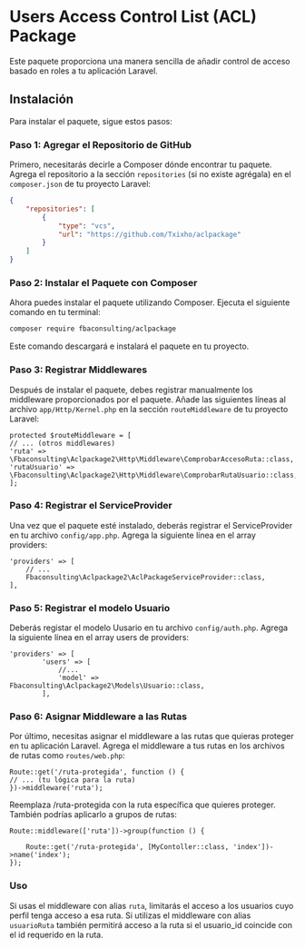 # Users Access Control List (ACL) Package

Este paquete proporciona una manera sencilla de añadir control de acceso basado en roles a tu aplicación Laravel.

## Instalación

Para instalar el paquete, sigue estos pasos:

### Paso 1: Agregar el Repositorio de GitHub

Primero, necesitarás decirle a Composer dónde encontrar tu paquete. Agrega el repositorio a la sección `repositories` (si no existe agrégala) en el `composer.json` de tu proyecto Laravel:

```json
{
    "repositories": [
        {
            "type": "vcs",
            "url": "https://github.com/Txixho/aclpackage"
        }
    ]
}
```
### Paso 2: Instalar el Paquete con Composer
Ahora puedes instalar el paquete utilizando Composer. Ejecuta el siguiente comando en tu terminal:

```bash
composer require fbaconsulting/aclpackage
```
Este comando descargará e instalará el paquete en tu proyecto.

### Paso 3: Registrar Middlewares
Después de instalar el paquete, debes registrar manualmente los middleware proporcionados por el paquete. Añade las siguientes líneas al archivo `app/Http/Kernel.php` en la sección `routeMiddleware` de tu proyecto Laravel:

```
protected $routeMiddleware = [
// ... (otros middlewares)
'ruta' => \Fbaconsulting\Aclpackage2\Http\Middleware\ComprobarAccesoRuta::class,
'rutaUsuario' => \Fbaconsulting\Aclpackage2\Http\Middleware\ComprobarRutaUsuario::class,
];
```
### Paso 4: Registrar el ServiceProvider
Una vez que el paquete esté instalado, deberás registrar el ServiceProvider en tu archivo `config/app.php`. Agrega la siguiente línea en el array providers:

```
'providers' => [
    // ...
    Fbaconsulting\Aclpackage2\AclPackageServiceProvider::class,
],
```
### Paso 5: Registrar el modelo Usuario
Deberás registar el modelo Uusario en tu archivo `config/auth.php`. Agrega la siguiente línea en el array users de providers:

```
'providers' => [
        'users' => [
            //...
            'model' => Fbaconsulting\Aclpackage2\Models\Usuario::class,
        ],
```

### Paso 6: Asignar Middleware a las Rutas
Por último, necesitas asignar el middleware a las rutas que quieras proteger en tu aplicación Laravel. Agrega el middleware a tus rutas en los archivos de rutas como `routes/web.php`:

```
Route::get('/ruta-protegida', function () {
// ... (tu lógica para la ruta)
})->middleware('ruta');
```
Reemplaza /ruta-protegida con la ruta específica que quieres proteger.
También podrías aplicarlo a grupos de rutas:

```
Route::middleware(['ruta'])->group(function () {

    Route::get('/ruta-protegida', [MyContoller::class, 'index'])->name('index');
});
```

### Uso
Si usas el middleware con alias `ruta`, limitarás el acceso a los usuarios cuyo perfil tenga acceso a esa ruta. Si utilizas el middleware con alias `usuarioRuta` también permitirá acceso a la ruta si el usuario_id coincide con el id requerido en la ruta.
